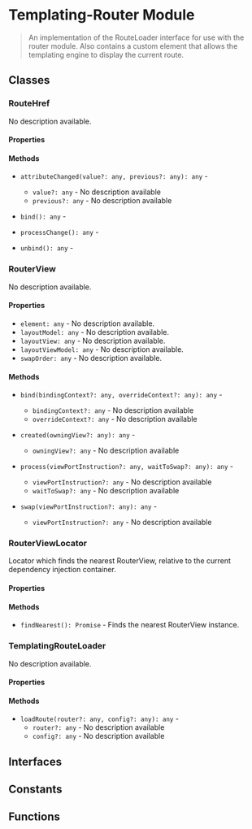 # Templating-Router Module

> An implementation of the RouteLoader interface for use with the router module. Also contains a custom element that allows the templating engine to display the current route.

## Classes


### RouteHref

No description available.

#### Properties


#### Methods


* `attributeChanged(value?: any, previous?: any): any` - 
  * `value?: any` - No description available
  * `previous?: any` - No description available


* `bind(): any` - 


* `processChange(): any` - 


* `unbind(): any` - 



### RouterView

No description available.

#### Properties

* `element: any` - No description available.
* `layoutModel: any` - No description available.
* `layoutView: any` - No description available.
* `layoutViewModel: any` - No description available.
* `swapOrder: any` - No description available.

#### Methods


* `bind(bindingContext?: any, overrideContext?: any): any` - 
  * `bindingContext?: any` - No description available
  * `overrideContext?: any` - No description available


* `created(owningView?: any): any` - 
  * `owningView?: any` - No description available


* `process(viewPortInstruction?: any, waitToSwap?: any): any` - 
  * `viewPortInstruction?: any` - No description available
  * `waitToSwap?: any` - No description available


* `swap(viewPortInstruction?: any): any` - 
  * `viewPortInstruction?: any` - No description available



### RouterViewLocator

Locator which finds the nearest RouterView, relative to the current dependency injection container.

#### Properties


#### Methods


* `findNearest(): Promise` - Finds the nearest RouterView instance.



### TemplatingRouteLoader

No description available.

#### Properties


#### Methods


* `loadRoute(router?: any, config?: any): any` - 
  * `router?: any` - No description available
  * `config?: any` - No description available



## Interfaces


## Constants


## Functions

